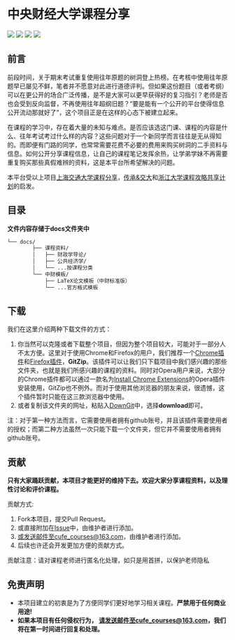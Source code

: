 

# 中央财经大学课程分享



[![](https://img.shields.io/github/watchers/cufe-courses/CUFE_Courses.svg)](https://github.com/cufe-courses/CUFE_Courses/watchers)
[![](https://img.shields.io/github/stars/cufe-courses/CUFE_Courses.svg)](https://github.com/cufe-courses/CUFE_Courses/stargazers)
[![](https://img.shields.io/github/forks/cufe-courses/CUFE_Courses.svg)](https://github.com/cufe-courses/CUFE_Courses/network/members)
![](https://img.shields.io/github/repo-size/cufe-courses/CUFE_Courses.svg)

## 前言

前段时间，关于期末考试重复使用往年原题的树洞登上热榜。在考核中使用往年原题早已屡见不鲜，笔者并不愿意对此进行道德评判。但如果这份题目（或者考纲）可以在更公开的场合广泛传播，是不是大家可以更早获得好的复习指引？老师是否也会受到反向监督，不再使用往年超纲旧题？“要是能有一个公开的平台使得信息公开流动那就好了”，这个项目正是在这样的心态下被建立起来。

在课程的学习中，存在着大量的未知与难点。是否应该选这门课、课程的内容是什么、往年考试考过什么样的内容？这些问题对于一个新同学而言往往是无从得知的。而即便有门路的同学，也常常需要花费不必要的费用来购买树洞的二手资料与信息。如何公开分享课程信息，让自己的课程笔记发挥余热，让学弟学妹不再需要重复购买那些真假难辨的资料，这是本平台所希望解决的问题。

本平台受以上项目[上海交通大学课程分享](https://github.com/kxxwz/SJTU-Courses)，[传承&交大](http://share.sjtu.edu.cn)和[浙江大学课程攻略共享计划](https://github.com/QSCTech/zju-icicles)的启发。

## 目录

**文件内容存储于docs文件夹中**

```bash
└── docs/
		├── 课程资料/
		│   ├── 财政学导论/
		│   ├── 公共经济学/
		│   └── ...按课程分类
		└── 中财模板/
    		├── LaTeX论文模板（中财标准版）
    		└── ...官方格式模板
```

## 下载

我们在这里介绍两种下载文件的方式：

1. 你当然可以克隆或者下载整个项目，但因为整个项目较大，可能对于一部分人不太方便。这里对于使用Chrome和Firefox的用户，我们推荐一个[Chrome插件](https://chrome.google.com/webstore/detail/gitzip-for-github/ffabmkklhbepgcgfonabamgnfafbdlkn?hl=en)和[Firefox插件](https://addons.mozilla.org/en-US/firefox/addon/gitzip/)，**GitZip**。该插件可以让我们只下载项目中我们感兴趣的那些文件夹，也就是我们所感兴趣的课程的资料。同时对Opera用户来说，大部分的Chrome插件都可以通过一款名为[Install Chrome Extensions](https://addons.opera.com/zh-cn/extensions/details/install-chrome-extensions/)的Opera插件安装使用，GitZip也不例外。而对于使用其他浏览器的朋友来说，很遗憾，这个插件暂时只能在这三款浏览器中使用。
2. 或者复制该文件夹的网址，粘贴入[DownGit](https://minhaskamal.github.io/DownGit/#/home)中，选择**download**即可。

注：对于第一种方法而言，它需要使用者拥有github账号，并且该插件需要使用者的授权；而第二种方法虽然一次只能下载一个文件夹，但它并不需要使用者拥有github账号。

## 贡献

**只有大家踊跃贡献，本项目才能更好的维持下去。欢迎大家分享课程资料，以及理性讨论和评价课程。**

贡献方式:

1. Fork本项目，提交Pull Request。
2. 或直接附加在[Issue](https://github.com/CoolPhilChen/SJTU-Courses/issues)中，由维护者进行添加。
3. 或发送邮件至cufe_courses@163.com，由维护者进行添加。
4. 后续也许还会开发更加方便的贡献方式。

贡献注意：请对课程老师进行匿名化处理，如只是用首拼，以保护老师隐私

## 免责声明

- 本项目建立的初衷是为了方便同学们更好地学习相关课程。**严禁用于任何商业用途!**
- **如果本项目有任何侵权行为， 请发送邮件至cufe_courses@163.com，我们将在第一时间进行回复和处理。**